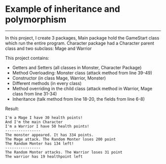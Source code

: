 # Example of inheritance and polymorphism
***

In this project, I create 3 packages, Main package hold the GameStart class which run the entire program. Character package had a Character parent class and two subclass: Mage and Warrior 

This project contains: 
- Getters and Setters (all classes in Monster, Character Package)
- Method Overloading: Monster class (attack method from line 39-49)
- Constructor (in class Mage, Warrior, Monster)
- Different methods (in every class)
- Method overriding in the child class (attack method in Warrior, Mage class from line 31-34)
- Inheritance (talk method from line 18-20, the fields from line 6-8)

Result:
```
I'm a Mage I have 30 health points!
And I'm the main Character
I'm a Warrior I have 50 health points!
----------------
The monster appeared. It has 334 points.
The Mage attack. The Random Monter loses 200 point
The Random Monter has 134 left!
----------------
The Random Monter attacks. The Warrior loses 31 point
The warrior has 19 healthpoint left
```